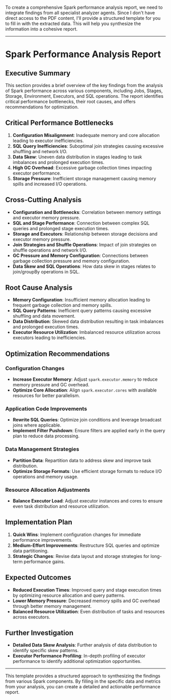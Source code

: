 To create a comprehensive Spark performance analysis report, we need to integrate findings from all specialist analyzer agents. Since I don't have direct access to the PDF content, I'll provide a structured template for you to fill in with the extracted data. This will help you synthesize the information into a cohesive report.

---

# Spark Performance Analysis Report

## Executive Summary
This section provides a brief overview of the key findings from the analysis of Spark performance across various components, including Jobs, Stages, Storage, Environment, Executors, and SQL operations. The report identifies critical performance bottlenecks, their root causes, and offers recommendations for optimization.

## Critical Performance Bottlenecks
1. **Configuration Misalignment**: Inadequate memory and core allocation leading to executor inefficiencies.
2. **SQL Query Inefficiencies**: Suboptimal join strategies causing excessive shuffling and network I/O.
3. **Data Skew**: Uneven data distribution in stages leading to task imbalances and prolonged execution times.
4. **High GC Overhead**: Excessive garbage collection times impacting executor performance.
5. **Storage Pressure**: Inefficient storage management causing memory spills and increased I/O operations.

## Cross-Cutting Analysis
- **Configuration and Bottlenecks**: Correlation between memory settings and executor memory pressure.
- **SQL and Stage Performance**: Connection between complex SQL queries and prolonged stage execution times.
- **Storage and Executors**: Relationship between storage decisions and executor memory pressure.
- **Join Strategies and Shuffle Operations**: Impact of join strategies on shuffle operations and network I/O.
- **GC Pressure and Memory Configuration**: Connections between garbage collection pressure and memory configuration.
- **Data Skew and SQL Operations**: How data skew in stages relates to join/groupBy operations in SQL.

## Root Cause Analysis
- **Memory Configuration**: Insufficient memory allocation leading to frequent garbage collection and memory spills.
- **SQL Query Patterns**: Inefficient query patterns causing excessive shuffling and data movement.
- **Data Distribution**: Skewed data distribution resulting in task imbalances and prolonged execution times.
- **Executor Resource Utilization**: Imbalanced resource utilization across executors leading to inefficiencies.

## Optimization Recommendations

### Configuration Changes
- **Increase Executor Memory**: Adjust `spark.executor.memory` to reduce memory pressure and GC overhead.
- **Optimize Core Allocation**: Align `spark.executor.cores` with available resources for better parallelism.

### Application Code Improvements
- **Rewrite SQL Queries**: Optimize join conditions and leverage broadcast joins where applicable.
- **Implement Filter Pushdown**: Ensure filters are applied early in the query plan to reduce data processing.

### Data Management Strategies
- **Partition Data**: Repartition data to address skew and improve task distribution.
- **Optimize Storage Formats**: Use efficient storage formats to reduce I/O operations and memory usage.

### Resource Allocation Adjustments
- **Balance Executor Load**: Adjust executor instances and cores to ensure even task distribution and resource utilization.

## Implementation Plan
1. **Quick Wins**: Implement configuration changes for immediate performance improvements.
2. **Medium-Effort Improvements**: Restructure SQL queries and optimize data partitioning.
3. **Strategic Changes**: Revise data layout and storage strategies for long-term performance gains.

## Expected Outcomes
- **Reduced Execution Times**: Improved query and stage execution times by optimizing resource allocation and query patterns.
- **Lower Memory Pressure**: Decreased memory spills and GC overhead through better memory management.
- **Balanced Resource Utilization**: Even distribution of tasks and resources across executors.

## Further Investigation
- **Detailed Data Skew Analysis**: Further analysis of data distribution to identify specific skew patterns.
- **Executor Performance Profiling**: In-depth profiling of executor performance to identify additional optimization opportunities.

---

This template provides a structured approach to synthesizing the findings from various Spark components. By filling in the specific data and metrics from your analysis, you can create a detailed and actionable performance report.